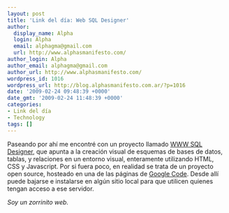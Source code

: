 ```yaml
---
layout: post
title: 'Link del día: Web SQL Designer'
author:
  display_name: Alpha
  login: Alpha
  email: alphagma@gmail.com
  url: http://www.alphasmanifesto.com/
author_login: Alpha
author_email: alphagma@gmail.com
author_url: http://www.alphasmanifesto.com/
wordpress_id: 1016
wordpress_url: http://blog.alphasmanifesto.com.ar/?p=1016
date: '2009-02-24 09:48:39 +0000'
date_gmt: '2009-02-24 11:48:39 +0000'
categories:
- Link del día
- Technology
tags: []
---
```


Paseando por ahí me encontré con un proyecto llamado [WWW SQL Designer](http://ondras.zarovi.cz/sql/demo/?keyword=default), que apunta a la creación visual de esquemas de bases de datos, tablas, y relaciones en un entorno visual, enteramente utilizando HTML, CSS y Javascript. Por si fuera poco, en realidad se trata de un proyecto open source, hosteado en una de las páginas de [Google Code](http://code.google.com/p/wwwsqldesigner/). Desde allí puede bajarse e instalarse en algún sitio local para que utilicen quienes tengan acceso a ese servidor.

_Soy un zorrinito web._
